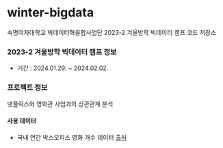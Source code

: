 # winter-bigdata
숙명여자대학교 빅데이터혁융합사업단 2023-2 겨울방학 빅데이터 캠프 코드 저장소

### 2023-2 겨울방학 빅데이터 캠프 정보
- 기간 : 2024.01.29. ~ 2024.02.02.

### 프로젝트 정보
넷플릭스와 영화관 사업과의 상관관계 분석

#### 사용 데이터
- 국내 연간 박스오피스 영화 개수 데이터 [출처](https://www.kobis.or.kr/kobis/business/stat/offc/findFormerBoxOfficeList.do)
